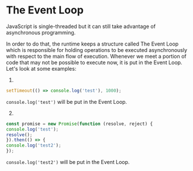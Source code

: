 # The Event Loop

JavaScript is single-threaded but it can still take advantage of asynchronous
programming.

In order to do that, the runtime keeps a structure called The Event Loop which 
is responsible for holding operations to be executed asynchronously with 
respect to the main flow of execution. Whenever we meet a portion of code that
may not be possible to execute now, it is put in the Event Loop. Let's look at
some examples:

1.

```javascript
setTimeout(() => console.log('test'), 1000);
```
`console.log('test')` will be put in the Event Loop.

2.
```javascript
const promise = new Promise(function (resolve, reject) {
console.log('test');
resolve();
}).then(() => {
console.log('test2');
});

```
`console.log('test2')` will be put in the Event Loop.